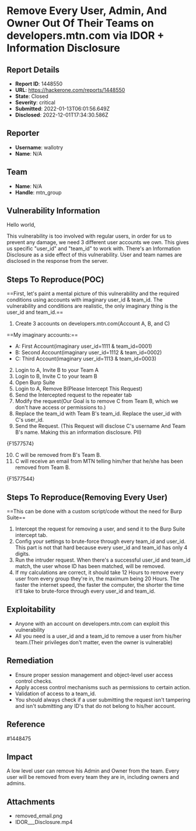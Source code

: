 # Remove Every User, Admin, And Owner Out Of Their Teams on developers.mtn.com via IDOR + Information Disclosure

## Report Details
- **Report ID**: 1448550
- **URL**: https://hackerone.com/reports/1448550
- **State**: Closed
- **Severity**: critical
- **Submitted**: 2022-01-13T06:01:56.649Z
- **Disclosed**: 2022-12-01T17:34:30.586Z

## Reporter
- **Username**: wallotry
- **Name**: N/A

## Team
- **Name**: N/A
- **Handle**: mtn_group

## Vulnerability Information
Hello world,

This vulnerability is too involved with regular users, in order for us to prevent any damage, we need 3 different user accounts we own. 
This gives us specific "user_id" and "team_id" to work with.
There's an Information Disclosure as a side effect of this vulnerability. User and team names are disclosed in the response from the server.

## Steps To Reproduce(POC)

==First, let's paint a mental picture of this vulnerability and the required conditions using accounts with imaginary user_id & team_id.
The vulnerability and conditions are realistic, the only imaginary thing is the user_id and team_id.==

 1. Create 3 accounts on developers.mtn.com(Account A, B, and C)

==My imaginary accounts:==
- A: First Account(imaginary user_id=1111 & team_id=0001)
- B: Second Account(imaginary user_id=1112 & team_id=0002)
- C: Third Account(imaginary user_id=1113 & team_id=0003)
 2. Login to A, Invite B to your Team A
 3. Login to B, Invite C to your team B
 4. Open Burp Suite
 5. Login to A, Remove B(Please Intercept This Request)
 6. Send the Intercepted request to the repeater tab
 7. Modify the request(Our Goal is to remove C from Team B, which we don't have access or permissions to.)
 8. Replace the team_id with Team B's team_id. Replace the user_id with C's user_id.
 9. Send the Request. (This Request will disclose C's username And Team B's name. Making this an information disclosure. PII)

{F1577574}

 10. C will be removed from B's Team B.
 11. C will receive an email from MTN telling him/her that he/she has been removed from Team B.

{F1577544}

## Steps To Reproduce(Removing Every User)

==This can be done with a custom script/code without the need for Burp Suite==
 1. Intercept the request for removing a user, and send it to the Burp Suite intercept tab.
 2. Config your settings to brute-force through every team_id and user_id. This part is not that hard because every user_id and team_id has only 4 digits.
 3. Run the intruder request. When there's a successful user_id and team_id match, the user whose ID has been matched, will be removed.
 4. If my calculations are correct, it should take 12 Hours to remove every user from every group they're in, the maximum being 20 Hours. The faster the internet speed, the faster the computer, the shorter the time it'll take to brute-force through every user_id and team_id.

## Exploitability
- Anyone with an account on developers.mtn.com can exploit this vulnerability
- All you need is a user_id and a team_id to remove a user from his/her team.(Their privileges don't matter, even the owner is vulnerable)

## Remediation
- Ensure proper session management and object-level user access control checks.
- Apply access control mechanisms such as permissions to certain action.
- Validation of access to a team_id.
- You should always check if a user submitting the request isn't tampering and isn't submitting any ID's that do not belong to his/her account.

## Reference
#1448475

## Impact

A low level user can remove his Admin and Owner from the team.
Every user will be removed from every team they are in, including owners and admins.

## Attachments
- removed_email.png
- IDOR___Disclosure.mp4
